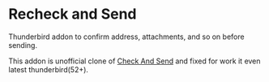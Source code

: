 Recheck and Send
===

Thunderbird addon to confirm address, attachments, and so on before sending.

This addon is unofficial clone of [Check And Send](https://addons.mozilla.org/ja/thunderbird/addon/check-and-send/) and fixed for work it even latest thunderbird(52+).